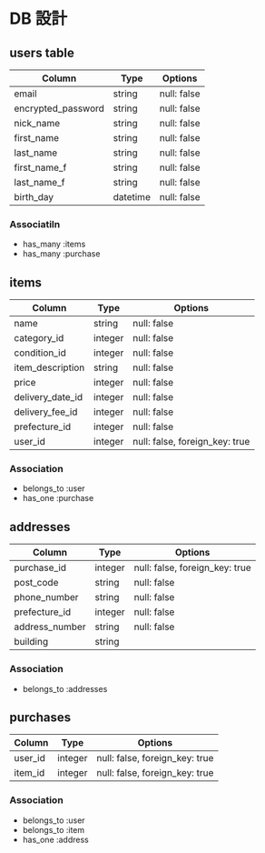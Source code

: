 # DB 設計

## users table

| Column             | Type                | Options                 |
|--------------------|---------------------|-------------------------|
| email              | string              | null: false             |
| encrypted_password | string              | null: false             |
| nick_name          | string              | null: false             |
| first_name         | string              | null: false             |
| last_name          | string              | null: false             |
| first_name_f       | string              | null: false             |
| last_name_f        | string              | null: false             |
| birth_day          | datetime            | null: false             |

### Associatiln

* has_many :items
* has_many :purchase



## items

| Column                 | Type                | Options                        |
|------------------------|---------------------|--------------------------------|
| name                   | string              | null: false                    |
| category_id            | integer             | null: false                    |
| condition_id           | integer             | null: false                    |
| item_description       | string              | null: false                    |
| price                  | integer             | null: false                    |
| delivery_date_id       | integer             | null: false                    |
| delivery_fee_id        | integer             | null: false                    |
| prefecture_id          | integer             | null: false                    |
| user_id                | integer             | null: false, foreign_key: true |

### Association

* belongs_to :user
* has_one    :purchase



## addresses

| Column                 | Type                | Options                              |
|------------------------|---------------------|--------------------------------------|
| purchase_id            | integer             | null: false, foreign_key: true       |
| post_code              | string              | null: false                          |
| phone_number           | string              | null: false                          |
| prefecture_id          | integer             | null: false                          |
| address_number         | string              | null: false                          |
| building               | string              |                                      |

### Association

* belongs_to :addresses



## purchases

| Column             | Type                 | Options                        |
|--------------------|----------------------|--------------------------------|
| user_id            | integer              | null: false, foreign_key: true |
| item_id            | integer              | null: false, foreign_key: true |

### Association

* belongs_to :user
* belongs_to :item
* has_one    :address

